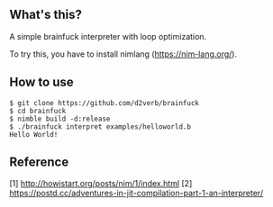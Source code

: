 ## What's this?
A simple brainfuck interpreter with loop optimization.

To try this, you have to install nimlang (https://nim-lang.org/).

## How to use
```
$ git clone https://github.com/d2verb/brainfuck
$ cd brainfuck
$ nimble build -d:release
$ ./brainfuck interpret examples/helloworld.b
Hello World!
```

## Reference
[1] http://howistart.org/posts/nim/1/index.html
[2] https://postd.cc/adventures-in-jit-compilation-part-1-an-interpreter/
